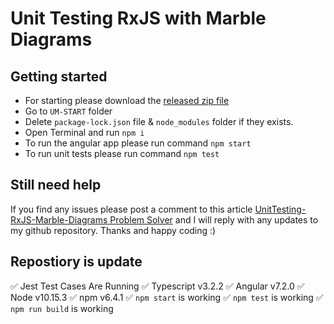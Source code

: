 # Unit Testing RxJS with Marble Diagrams

## Getting started 

 - For starting please download the [released zip file](https://github.com/rupeshtiwari/UnitTesting-RxJS-Marble-Diagrams/releases/tag/GettingStarted)  
 - Go to `UM-START` folder
 - Delete `package-lock.json` file & `node_modules` folder if they exists. 
 - Open Terminal and run `npm i`
 - To run the angular app please run command `npm start`
 - To run unit tests please run command `npm test`

## Still need help

If you find any issues please post a comment to this article [UnitTesting-RxJS-Marble-Diagrams Problem Solver](https://rupeshtiwari.com/unittesting-rxjs-marble-diagrams-problem-solver/) and I will reply with any updates to my github repository. 
Thanks and happy coding :)  

## Repostiory is update

✅ Jest Test Cases Are Running
✅ Typescript v3.2.2
✅ Angular v7.2.0
✅ Node v10.15.3
✅ npm v6.4.1
✅ `npm start` is working
✅ `npm test` is working
✅ `npm run build` is working 


